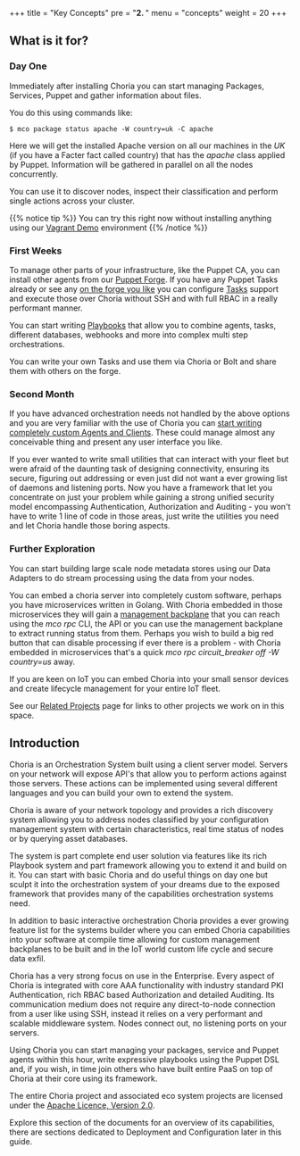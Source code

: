 +++
title = "Key Concepts"
pre = "<b>2. </b>"
menu = "concepts"
weight = 20
+++

## What is it for?

### Day One

Immediately after installing Choria you can start managing Packages, Services, Puppet and gather information about files.

You do this using commands like:

```nohighlight
$ mco package status apache -W country=uk -C apache
```

Here we will get the installed Apache version on all our machines in the *UK* (if you have a Facter fact called country) that has the *apache* class applied by Puppet.  Information will be gathered in parallel on all the nodes concurrently.

You can use it to discover nodes, inspect their classification and perform single actions across your cluster.

{{% notice tip %}}
You can try this right now without installing anything using our [Vagrant Demo](https://github.com/choria-io/vagrant-demo) environment
{{% /notice %}}

### First Weeks

To manage other parts of your infrastructure, like the Puppet CA, you can install other agents from our [Puppet Forge](https://forge.puppet.com/choria). If you have any Puppet Tasks already or see any [on the forge you like](https://forge.puppet.com/modules?utf-8=%E2%9C%93&page_size=100&with_tasks=true) you can configure [Tasks](../tasks/) support and execute those over Choria without SSH and with full RBAC in a really performant manner.

You can start writing [Playbooks](../playbooks/) that allow you to combine agents, tasks, different databases, webhooks and more into complex multi step orchestrations.

You can write your own Tasks and use them via Choria or Bolt and share them with others on the forge.

### Second Month

If you have advanced orchestration needs not handled by the above options and you are very familiar with the use of Choria you can [start writing completely custom Agents and Clients](/docs/development/). These could manage almost any conceivable thing and present any user interface you like.

If you ever wanted to write small utilities that can interact with your fleet but were afraid of the daunting task of designing connectivity, ensuring its secure, figuring out addressing or even just did not want a ever growing list of daemons and listening ports. Now you have a framework that let you concentrate on just your problem while gaining a strong unified security model encompassing Authentication, Authorization and Auditing - you won't have to write 1 line of code in those areas, just write the utilities you need and let Choria handle those boring aspects.

### Further Exploration

You can start building large scale node metadata stores using our Data Adapters to do stream processing using the data from your nodes.

You can embed a choria server into completely custom software, perhaps you have microservices written in Golang.  With Choria embedded in those microservices they will gain a [management backplane](https://github.com/choria-io/go-backplane) that you can reach using the *mco rpc* CLI, the API or you can use the management backplane to extract running status from them. Perhaps you wish to build a big red button that can disable processing if ever there is a problem - with Choria embedded in microservices that's a quick *mco rpc circuit_breaker off -W country=us* away.

If you are keen on IoT you can embed Choria into your small sensor devices and create lifecycle management for your entire IoT fleet.

See our [Related Projects](/docs/concepts/related/) page for links to other projects we work on in this space.

## Introduction

Choria is an Orchestration System built using a client server model. Servers on your network will expose API's that allow you to perform actions against those servers.  These actions can be implemented using several different languages and you can build your own to extend the system.

Choria is aware of your network topology and provides a rich discovery system allowing you to address nodes classified by your configuration management system with certain characteristics, real time status of nodes or by querying asset databases.

The system is part complete end user solution via features like its rich Playbook system and part framework allowing you to extend it and build on it. You can start with basic Choria and do useful things on day one but sculpt it into the orchestration system of your dreams due to the exposed framework that provides many of the capabilities orchestration systems need.

In addition to basic interactive orchestration Choria provides a ever growing feature list for the systems builder where you can embed Choria capabilities into your software at compile time allowing for custom management backplanes to be built and in the IoT world custom life cycle and secure data exfil.

Choria has a very strong focus on use in the Enterprise. Every aspect of Choria is integrated with core AAA functionality with industry standard PKI Authentication, rich RBAC based Authorization and detailed Auditing.  Its communication medium does not require any direct-to-node connection from a user like using SSH, instead it relies on a very performant and scalable middleware system. Nodes connect out, no listening ports on your servers.

Using Choria you can start managing your packages, service and Puppet agents within this hour, write expressive playbooks using the Puppet DSL and, if you wish, in time join others who have built entire PaaS on top of Choria at their core using its framework.

The entire Choria project and associated eco system projects are licensed under the [Apache Licence, Version 2.0](https://www.apache.org/licenses/LICENSE-2.0).

Explore this section of the documents for an overview of its capabilities, there are sections dedicated to Deployment and Configuration later in this guide.
